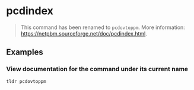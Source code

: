 # pcdindex

> This command has been renamed to `pcdovtoppm`. More information: <https://netpbm.sourceforge.net/doc/pcdindex.html>.

## Examples

### View documentation for the command under its current name

```bash
tldr pcdovtoppm
```
